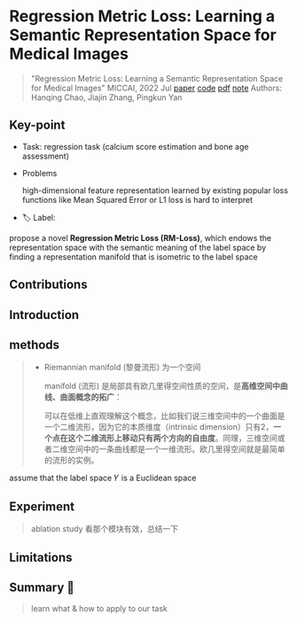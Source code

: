 # Regression Metric Loss: Learning a Semantic Representation Space for Medical Images

> "Regression Metric Loss: Learning a Semantic Representation Space for Medical Images" MICCAI, 2022 Jul
> [paper](http://arxiv.org/abs/2207.05231v1) [code](https://github.com/DIAL-RPI/Regression-Metric-Loss) 
> [pdf](./2022_07_MICCAI_Regression-Metric-Loss--Learning-a-Semantic-Representation-Space-for-Medical-Images.pdf) [note](./2022_07_MICCAI_Regression-Metric-Loss--Learning-a-Semantic-Representation-Space-for-Medical-Images_Note.md)
> Authors: Hanqing Chao, Jiajin Zhang, Pingkun Yan

## Key-point

- Task: regression task (calcium score estimation and bone age assessment)

- Problems

  high-dimensional feature representation learned by existing popular loss functions like Mean Squared Error or L1 loss is hard to interpret

- :label: Label:

 propose a novel **Regression Metric Loss (RM-Loss)**, which endows the representation space with the semantic meaning of the label space by finding a representation manifold that is isometric to the label space



## Contributions

## Introduction

## methods

> - Riemannian manifold (黎曼流形) 为一个空间
>
>   manifold (流形) 是局部具有欧几里得空间性质的空间，是**高维空间中曲线、曲面概念的拓广**：
>
>   可以在低维上直观理解这个概念，比如我们说三维空间中的一个曲面是一个二维流形，因为它的本质维度（intrinsic dimension）只有2，**一个点在这个二维流形上移动只有两个方向的自由度**。同理，三维空间或者二维空间中的一条曲线都是一个一维流形。欧几里得空间就是最简单的流形的实例。

assume that the label space 𝑌 is a Euclidean space



## Experiment

> ablation study 看那个模块有效，总结一下

## Limitations

## Summary :star2:

> learn what & how to apply to our task

